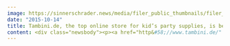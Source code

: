 ```yaml
---
image: https://sinnerschrader.news/media/filer_public_thumbnails/filer_public/e4/aa/e4aa3dba-5e9f-4d66-9f90-d076033f6467/header_commerceplus_t125-motto-dinosaurier-kindergeburtstag_tambini.jpg__480x288_q85_crop_subsampling-2_upscale.jpg
date: "2015-10-14"
title: Tambini.de, the top online store for kid’s party supplies, is being further developed by SinnerSchrader Commerce
content: <div class="newsbody"><p><a href="http&#58;//www.tambini.de/" target="_blank">http&#58;//www.tambini.de</a></p><p>Tambini.de, the best address online for themed and kid’s parties, was launched in the summer of 2014. In just a few clicks, shoppers may choose supplies or select an entire party package for their celebration. One year after their initial launch, Tambini is bringing the Hamburg e-commerce agency SinnerSchrader Commerce on board for technological expansion and strategic and content consulting services.</p><p><strong>Andrea Fischer, Director of Tambini, Gruner + Jahr&#58;</strong></p><p>"We are moving on to the next stage of development with Tambini and are pleased to have the e-commerce<em> expertise of SinnerSchrader Commerce and their flexible team at our side. Commerce Plus understands our business model and is specialized in project development. For both reasons we chose to work with SinnerSchrader Commerce.”</em></p><p>Tambini’s first projects in cooperation with SinnerSchrader Commerce under the motto "Analysis &amp; Optimization" are general technical optimization, SEO optimization and the improvement of newsletter activities. Further projects will include performance and usability improvements as well as the integration of new payment methods. SinnerSchrader Commerce’ goal is to improve and simplify online shop operations for Tambini’s project team.</p><p><a href="https://commerce-plus.com/media/filer_public/49/e8/49e8300c-409e-42c9-b7c5-732fd8ab16e8/screenshot-www_tambinide.png" target="_blank">Download screenshot homepage tambini.de</a></p><p><a href="https://commerce-plus.com/media/filer_public/47/d2/47d27f2d-02a5-4bc1-8b34-1f038e81a2d5/tambini-motto-dinosaurier-kindergeburtstag.jpg" target="_blank">Download motiv dinosaur kid's party</a></p><p><a href="https://commerce-plus.com/media/filer_public/03/31/0331f4bb-d7b3-4a8b-a0a2-1dba287cbceb/tambini-motto-baustelle-kindergeburtstag.jpg" target="_blank">Download motiv building lot</a></p><p><strong>About Tambini – happy little parties.</strong></p><p>In 2014, Gruner + Jahr launched the new e-commerce portal Tambini, an online store for kid’s party supplies. Whether a wild pirate theme, a dainty princess ball or thrilling football tournament, parents with find everything they need for a hit birthday party at www.tambini.de. Tambini makes that special day perfect.</p></div>
---
```

